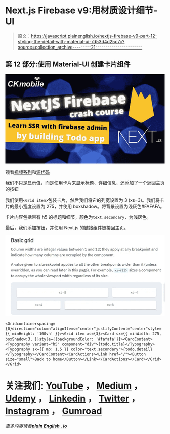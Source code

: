 # Next.js Firebase v9:用材质设计细节-UI

> 原文：<https://javascript.plainenglish.io/nextjs-firebase-v9-part-12-styling-the-detail-with-material-ui-7d53d4d25c7c?source=collection_archive---------21----------------------->

## 第 12 部分:使用 Material-UI 创建卡片组件

![](img/ab606abae155ac355c250c8d708f4454.png)

观看[视频系列](https://www.youtube.com/watch?v=Sdv3bw2rIuQ&list=PLC5vixW_4xSKqwpgaPEcLj7O3SvUNqC9L)和[源代码](https://www.udemy.com/course/complete-nextjs-firebase-firestore-course/?referralCode=50C342DE4DD73B4428F4)

我们不只是显示值，而是使用卡片来显示标题、详细信息，还添加了一个返回主页的按钮

我们使用`<Grid item>`包装卡片，然后我们将它的列宽设置为 3 (xs=3)。我们将卡片的最小宽度设置为 275，并使用 boxshadow。将背景设置为浅灰色#FAFAFA。

卡片内容包括带有 h5 的标题和细节，颜色为`text.secondary`，为浅灰色。

最后，我们添加按钮，并使用 Next.js 的链接组件链接回主页。

![](img/41eb13dd3612745b695a316355e8c9b4.png)

```
<Gridcontainerspacing={0}direction="column"alignItems="center"justifyContent="center"style={{ minHeight: '100vh' }}><Grid item xs={3}><Card sx={{ minWidth: 275, boxShadow:3, }}style={{backgroundColor: '#fafafa'}}><CardContent><Typography variant="h5" component="div">{todo.title}</Typography><Typography sx={{ mb: 1.5 }} color="text.secondary">{todo.detail}</Typography></CardContent><CardActions><Link href="/"><Button size="small">Back to home</Button></Link></CardActions></Card></Grid></Grid>
```

# 关注我们: [YouTube](https://www.youtube.com/channel/UCu4-4FnutvSHVo9WHvq80Ww?sub_confirmation=1) ， [Medium](https://ckmobile.medium.com/) ， [Udemy](https://www.udemy.com/user/cyruschan2/) ， [Linkedin](https://www.linkedin.com/company/ckmobi/) ， [Twitter](https://twitter.com/ckmobilejavasc1) ， [Instagram](https://www.instagram.com/ckmobile8050) ， [Gumroad](https://app.gumroad.com/ckmobile)

*更多内容请看*[***plain English . io***](http://plainenglish.io/)